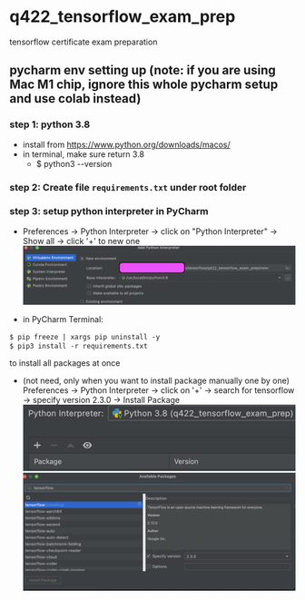 # q422_tensorflow_exam_prep
tensorflow certificate exam preparation

## pycharm env setting up (note: if you are using Mac M1 chip, ignore this whole pycharm setup and use colab instead)
### step 1: python 3.8
- install from https://www.python.org/downloads/macos/
- in terminal, make sure return 3.8
  - $ python3 --version
### step 2: Create file `requirements.txt` under root folder
### step 3: setup python interpreter in PyCharm
- Preferences -> Python Interpreter -> click on "Python Interpreter"
-> Show all -> click '+' to new one
![](image/01.png)

- in PyCharm Terminal: 
```
$ pip freeze | xargs pip uninstall -y
$ pip3 install -r requirements.txt
```
to install all packages at once

- (not need, only when you want to install package manually one by one) 
Preferences -> Python Interpreter -> click on '+' 
-> search for tensorflow -> specify version 2.3.0
-> Install Package
![](image/03.png)
![](image/02.png)



